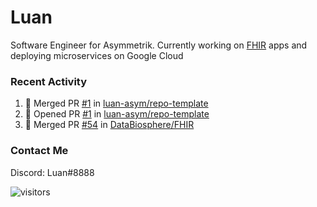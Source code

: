 # Luan

Software Engineer for Asymmetrik. Currently working on [FHIR](https://hl7.org/FHIR/) apps and deploying microservices on Google Cloud

### Recent Activity

<!--START_SECTION:activity-->
1. 🎉 Merged PR [#1](https://github.com/luan-asym/repo-template/pull/1) in [luan-asym/repo-template](https://github.com/luan-asym/repo-template)
2. 💪 Opened PR [#1](https://github.com/luan-asym/repo-template/pull/1) in [luan-asym/repo-template](https://github.com/luan-asym/repo-template)
3. 🎉 Merged PR [#54](https://github.com/DataBiosphere/FHIR/pull/54) in [DataBiosphere/FHIR](https://github.com/DataBiosphere/FHIR)
<!--END_SECTION:activity-->

<!--START_SECTION:activity-->

### Contact Me

Discord: Luan#8888

![visitors](https://visitor-badge.glitch.me/badge?page_id=luan-asym.visitor-badge)
